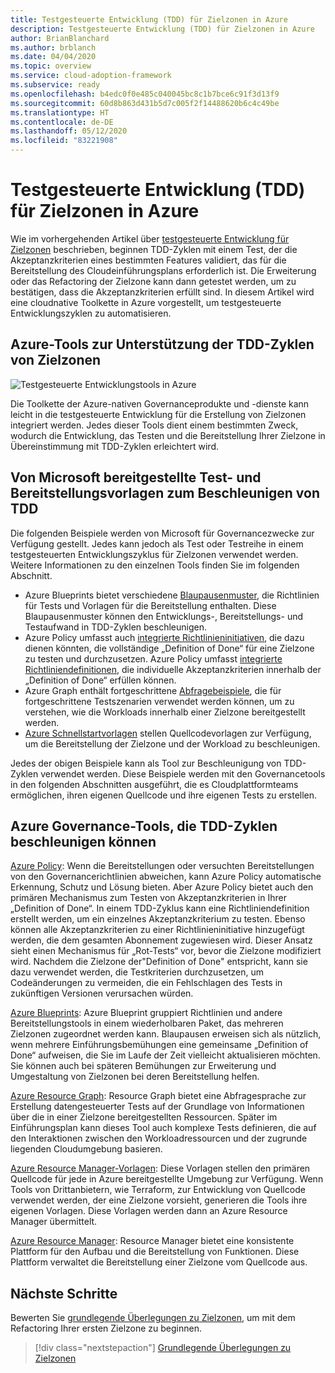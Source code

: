 ```yaml
---
title: Testgesteuerte Entwicklung (TDD) für Zielzonen in Azure
description: Testgesteuerte Entwicklung (TDD) für Zielzonen in Azure
author: BrianBlanchard
ms.author: brblanch
ms.date: 04/04/2020
ms.topic: overview
ms.service: cloud-adoption-framework
ms.subservice: ready
ms.openlocfilehash: b4edc0f0e485c040045bc8c1b7bce6c91f3d13f9
ms.sourcegitcommit: 60d8b863d431b5d7c005f2f14488620b6c4c49be
ms.translationtype: HT
ms.contentlocale: de-DE
ms.lasthandoff: 05/12/2020
ms.locfileid: "83221908"
---
```

# <a name="test-driven-development-tdd-for-landing-zones-in-azure"></a>Testgesteuerte Entwicklung (TDD) für Zielzonen in Azure

Wie im vorhergehenden Artikel über [testgesteuerte Entwicklung für Zielzonen](./test-driven-development.md) beschrieben, beginnen TDD-Zyklen mit einem Test, der die Akzeptanzkriterien eines bestimmten Features validiert, das für die Bereitstellung des Cloudeinführungsplans erforderlich ist. Die Erweiterung oder das Refactoring der Zielzone kann dann getestet werden, um zu bestätigen, dass die Akzeptanzkriterien erfüllt sind. In diesem Artikel wird eine cloudnative Toolkette in Azure vorgestellt, um testgesteuerte Entwicklungszyklen zu automatisieren.

## <a name="azure-tools-to-support-landing-zone-tdd-cycles"></a>Azure-Tools zur Unterstützung der TDD-Zyklen von Zielzonen

![Testgesteuerte Entwicklungstools in Azure](../../_images/ready/azure-tdd-tools.png)

Die Toolkette der Azure-nativen Governanceprodukte und -dienste kann leicht in die testgesteuerte Entwicklung für die Erstellung von Zielzonen integriert werden. Jedes dieser Tools dient einem bestimmten Zweck, wodurch die Entwicklung, das Testen und die Bereitstellung Ihrer Zielzone in Übereinstimmung mit TDD-Zyklen erleichtert wird.

## <a name="microsoft-provided-test-and-deployment-templates-to-accelerate-tdd"></a>Von Microsoft bereitgestellte Test- und Bereitstellungsvorlagen zum Beschleunigen von TDD

Die folgenden Beispiele werden von Microsoft für Governancezwecke zur Verfügung gestellt. Jedes kann jedoch als Test oder Testreihe in einem testgesteuerten Entwicklungszyklus für Zielzonen verwendet werden. Weitere Informationen zu den einzelnen Tools finden Sie im folgenden Abschnitt.

- Azure Blueprints bietet verschiedene [Blaupausenmuster](https://docs.microsoft.com/azure/governance/blueprints/samples), die Richtlinien für Tests und Vorlagen für die Bereitstellung enthalten. Diese Blaupausenmuster können den Entwicklungs-, Bereitstellungs- und Testaufwand in TDD-Zyklen beschleunigen.
- Azure Policy umfasst auch [integrierte Richtlinieninitiativen](https://docs.microsoft.com/azure/governance/policy/samples/built-in-initiatives), die dazu dienen könnten, die vollständige „Definition of Done“ für eine Zielzone zu testen und durchzusetzen. Azure Policy umfasst [integrierte Richtliniendefinitionen](https://docs.microsoft.com/azure/governance/policy/samples/built-in-policies), die individuelle Akzeptanzkriterien innerhalb der „Definition of Done“ erfüllen können.
- Azure Graph enthält fortgeschrittene [Abfragebeispiele](https://docs.microsoft.com/azure/governance/resource-graph/samples/advanced), die für fortgeschrittene Testszenarien verwendet werden können, um zu verstehen, wie die Workloads innerhalb einer Zielzone bereitgestellt werden.
- [Azure Schnellstartvorlagen](https://azure.microsoft.com/resources/templates) stellen Quellcodevorlagen zur Verfügung, um die Bereitstellung der Zielzone und der Workload zu beschleunigen.

Jedes der obigen Beispiele kann als Tool zur Beschleunigung von TDD-Zyklen verwendet werden. Diese Beispiele werden mit den Governancetools in den folgenden Abschnitten ausgeführt, die es Cloudplattformteams ermöglichen, ihren eigenen Quellcode und ihre eigenen Tests zu erstellen.

## <a name="azure-governance-tools-that-can-accelerate-tdd-cycles"></a>Azure Governance-Tools, die TDD-Zyklen beschleunigen können

[Azure Policy](https://docs.microsoft.com/azure/governance/policy): Wenn die Bereitstellungen oder versuchten Bereitstellungen von den Governancerichtlinien abweichen, kann Azure Policy automatische Erkennung, Schutz und Lösung bieten. Aber Azure Policy bietet auch den primären Mechanismus zum Testen von Akzeptanzkriterien in Ihrer „Definition of Done“. In einem TDD-Zyklus kann eine Richtliniendefinition erstellt werden, um ein einzelnes Akzeptanzkriterium zu testen. Ebenso können alle Akzeptanzkriterien zu einer Richtlinieninitiative hinzugefügt werden, die dem gesamten Abonnement zugewiesen wird. Dieser Ansatz sieht einen Mechanismus für „Rot-Tests“ vor, bevor die Zielzone modifiziert wird. Nachdem die Zielzone der"Definition of Done" entspricht, kann sie dazu verwendet werden, die Testkriterien durchzusetzen, um Codeänderungen zu vermeiden, die ein Fehlschlagen des Tests in zukünftigen Versionen verursachen würden.

[Azure Blueprints](https://docs.microsoft.com/azure/governance/blueprints): Azure Blueprint gruppiert Richtlinien und andere Bereitstellungstools in einem wiederholbaren Paket, das mehreren Zielzonen zugeordnet werden kann. Blaupausen erweisen sich als nützlich, wenn mehrere Einführungsbemühungen eine gemeinsame „Definition of Done“ aufweisen, die Sie im Laufe der Zeit vielleicht aktualisieren möchten. Sie können auch bei späteren Bemühungen zur Erweiterung und Umgestaltung von Zielzonen bei deren Bereitstellung helfen.

[Azure Resource Graph](https://docs.microsoft.com/azure/governance/resource-graph): Resource Graph bietet eine Abfragesprache zur Erstellung datengesteuerter Tests auf der Grundlage von Informationen über die in einer Zielzone bereitgestellten Ressourcen. Später im Einführungsplan kann dieses Tool auch komplexe Tests definieren, die auf den Interaktionen zwischen den Workloadressourcen und der zugrunde liegenden Cloudumgebung basieren.

[Azure Resource Manager-Vorlagen](https://docs.microsoft.com/azure/azure-resource-manager/templates/overview): Diese Vorlagen stellen den primären Quellcode für jede in Azure bereitgestellte Umgebung zur Verfügung. Wenn Tools von Drittanbietern, wie Terraform, zur Entwicklung von Quellcode verwendet werden, der eine Zielzone vorsieht, generieren die Tools ihre eigenen Vorlagen. Diese Vorlagen werden dann an Azure Resource Manager übermittelt.

[Azure Resource Manager](https://docs.microsoft.com/azure/azure-resource-manager/management/overview): Resource Manager bietet eine konsistente Plattform für den Aufbau und die Bereitstellung von Funktionen. Diese Plattform verwaltet die Bereitstellung einer Zielzone vom Quellcode aus.

## <a name="next-steps"></a>Nächste Schritte

Bewerten Sie [grundlegende Überlegungen zu Zielzonen](./basic-considerations.md), um mit dem Refactoring Ihrer ersten Zielzone zu beginnen.

> [!div class="nextstepaction"]
> [Grundlegende Überlegungen zu Zielzonen](./basic-considerations.md)
